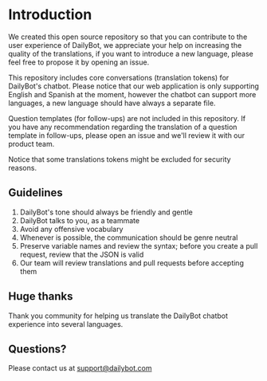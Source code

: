 # Introduction

We created this open source repository so that you can contribute to the user experience of DailyBot, we appreciate your help on increasing the quality of the translations, if you want to introduce a new language, please feel free to propose it by opening an issue.

This repository includes core conversations (translation tokens) for DailyBot's chatbot. Please notice that our web application is only supporting English and Spanish at the moment, however the chatbot can support more languages, a new language should have always a separate file.

Question templates (for follow-ups) are not included in this repository. If you have any recommendation regarding the translation of a question template in follow-ups, please open an issue and we'll review it with our product team.

Notice that some translations tokens might be excluded for security reasons.

## Guidelines

1. DailyBot's tone should always be friendly and gentle
2. DailyBot talks to you, as a teammate
3. Avoid any offensive vocabulary
4. Whenever is possible, the communication should be genre neutral
5. Preserve variable names and review the syntax; before you create a pull request, review that the JSON is valid
6. Our team will review translations and pull requests before accepting them


## Huge thanks

Thank you community for helping us translate the DailyBot chatbot experience into several languages.

## Questions?

Please contact us at support@dailybot.com
